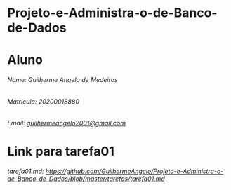 # Projeto-e-Administra-o-de-Banco-de-Dados

# Aluno
###### Nome: Guilherme Angelo de Medeiros
###### Matricula: 20200018880
###### Email: guilhermeangelo2001@gmail.com

# Link para tarefa01

###### tarefa01.md: <https://github.com/GuilhermeAngelo/Projeto-e-Administra-o-de-Banco-de-Dados/blob/master/tarefas/tarefa01.md>
